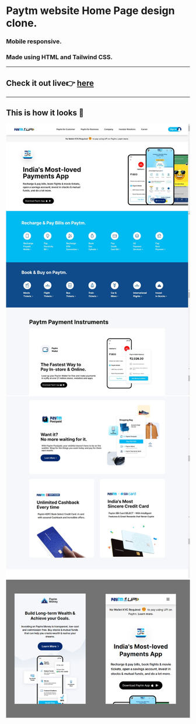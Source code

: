 # Paytm website Home Page design clone.
### Mobile responsive.
### Made using HTML and Tailwind CSS.
----
## Check it out live👉 [here](https://paytmkaro.netlify.app/)
-----
## This is how it looks 👀
![Preview1](./preview1.jpg)
![Preview2](./preview2.jpg)
![Mobile Preview2](./mobile_preview.png)
